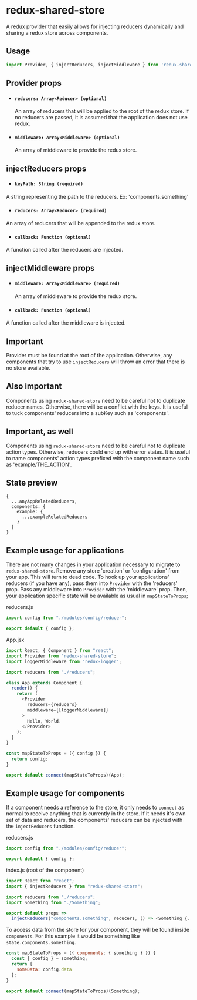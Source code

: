 # redux-shared-store

A redux provider that easily allows for injecting reducers dynamically and sharing a redux store across components.

## Usage

```javascript
import Provider, { injectReducers, injectMiddleware } from 'redux-shared-store'
```

## Provider props

- #### `reducers: Array<Reducer> (optional)`

  An array of reducers that will be applied to the root of the redux store. If no reducers are passed, it is assumed that the application does not use redux.

- #### `middleware: Array<Middleware> (optional)`

  An array of middleware to provide the redux store.

## injectReducers props

  - #### `keyPath: String (required)`

  A string representing the path to the reducers. Ex: 'components.something'

  - #### `reducers: Array<Reducer> (required)`

  An array of reducers that will be appended to the redux store.

  - #### `callback: Function (optional)`

  A function called after the reducers are injected.


## injectMiddleware props

  - #### `middleware: Array<Middleware> (required)`

    An array of middleware to provide the redux store.

  - #### `callback: Function (optional)`

  A function called after the middleware is injected.

## Important

Provider must be found at the root of the application. Otherwise, any components that try to use `injectReducers` will throw an error that there is no store available.

## Also important

Components using `redux-shared-store` need to be careful not to duplicate reducer names. Otherwise, there will be a conflict with the keys. It is useful to tuck components' reducers into a subKey such as 'components'.

## Important, as well

Components using `redux-shared-store` need to be careful not to duplicate action types. Otherwise, reducers could end up with error states. It is useful to name components' action types prefixed with the component name such as 'example/THE_ACTION'.

## State preview

```
{
  ...anyAppRelatedReducers,
  components: {
    example: {
      ...exampleRelatedReducers
    }
  }
}
```

## Example usage for applications

There are not many changes in your application necessary to migrate to `redux-shared-store`. Remove any store 'creation' or 'configuration' from your app. This will turn to dead code. To hook up your applications' reducers (if you have any), pass them into `Provider` with the 'reducers' prop. Pass any middleware into `Provider` with the 'middleware' prop. Then, your application specific state will be available as usual in `mapStateToProps`;

reducers.js
```javascript
import config from "./modules/config/reducer";

export default { config };
```

App.jsx
```javascript
import React, { Component } from "react";
import Provider from "redux-shared-store";
import loggerMiddleware from "redux-logger";

import reducers from "./reducers";

class App extends Component {
  render() {
    return (
      <Provider
        reducers={reducers}
        middleware={[loggerMiddleware]}
      >
        Hello, World.
      </Provider>
    );
  }
}

const mapStateToProps = ({ config }) {
  return config;
}

export default connect(mapStateToProps)(App);
```

## Example usage for components

If a component needs a reference to the store, it only needs to `connect` as normal to receive anything that is currently in the store. If it needs it's own set of data and reducers, the components' reducers can be injected with the `injectReducers` function.

reducers.js
```javascript
import config from "./modules/config/reducer";

export default { config };
```

index.js (root of the component)
```javascript
import React from "react";
import { injectReducers } from "redux-shared-store";

import reducers from "./reducers";
import Something from "./Something";

export default props =>
  injectReducers("components.something", reducers, () => <Something {...props} />);
```

To access data from the store for your component, they will be found inside `components`. For this example it would be something like  `state.components.something`.

```javascript
const mapStateToProps = ({ components: { something } }) {
  const { config } = something;
  return {
    someData: config.data
  };
}

export default connect(mapStateToProps)(Something);
```
